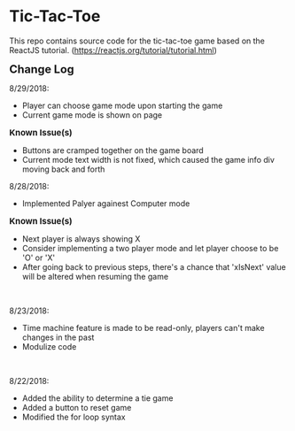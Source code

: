 # Tic-Tac-Toe
This repo contains source code for the tic-tac-toe game based on the ReactJS tutorial. (https://reactjs.org/tutorial/tutorial.html)


<strong style="font-size:20px">Change Log</strong><br />

8/29/2018:
<ul><li>Player can choose game mode upon starting the game</li>
	<li>Current game mode is shown on page</li>
</ul>
<strong style="font-size:15px">Known Issue(s)</strong><br />
<ul>
	<li>Buttons are cramped together on the game board</li>
	<li>Current mode text width is not fixed, which caused the game info div moving back and forth</li>
</ul>


8/28/2018:
<ul><li>Implemented Palyer againest Computer mode</li>
</ul>
<strong style="font-size:15px">Known Issue(s)</strong><br />
<ul>
<li>Next player is always showing X</li>
<li><stroke>Consider implementing a two player mode </stroke>and let player choose to be 'O' or 'X'</li>
<stroke><li>After going back to previous steps, there's a chance that 'xIsNext' value will be altered when resuming the game</li></stroke>
</ul>
<br />

8/23/2018:
<ul><li>Time machine feature is made to be read-only, players can't make changes in the past</li>
	<li>Modulize code</li>
</ul>
<br />

8/22/2018:
<ul><li>Added the ability to determine a tie game</li>
	<li>Added a button to reset game</li>
	<li>Modified the for loop syntax</li>
</ul>
<br />
